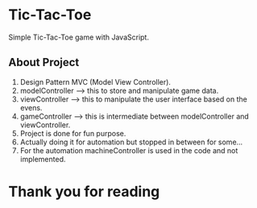 # Tic-Tac-Toe
Simple Tic-Tac-Toe game with JavaScript.

## About Project

1. Design Pattern MVC (Model View Controller).
2. modelController --> this to store and manipulate game data.	
3. viewController --> this to manipulate the user interface based on the evens.
4. gameController --> this is intermediate between modelController and viewController.
5. Project is done for fun purpose.
6. Actually doing it for automation but stopped in between for some...
7. For the automation machineController is used in the code and not implemented.

# Thank you for reading
